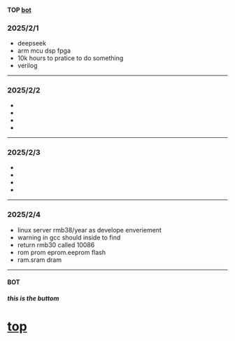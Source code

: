 #### TOP [bot](#bot)

### 2025/2/1
- deepseek  
- arm mcu dsp fpga
- 10k hours to pratice to do something
- verilog
---
### 2025/2/2
- 
-
-
-
---
### 2025/2/3
-
-
-
-
---
### 2025/2/4
- linux server rmb38/year as develope enveriement
- warning in gcc should inside to find
- return rmb30 called 10086
- rom prom eprom.eeprom flash
- ram.sram dram
---
#### BOT    
##### this is the buttom   
[top](#top)
===
